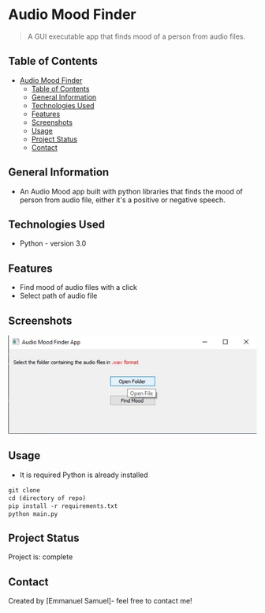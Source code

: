 # Audio Mood Finder 
> A GUI executable app that finds mood of a person from audio files.

## Table of Contents
- [Audio Mood Finder](#audio-mood-finder)
  - [Table of Contents](#table-of-contents)
  - [General Information](#general-information)
  - [Technologies Used](#technologies-used)
  - [Features](#features)
  - [Screenshots](#screenshots)
  - [Usage](#usage)
  - [Project Status](#project-status)
  - [Contact](#contact)


## General Information
- An Audio Mood app built with python libraries that finds the mood of person from audio file, either it's a positive or negative speech.


## Technologies Used
- Python - version 3.0


## Features
- Find mood of audio files with a click
- Select path of audio file


## Screenshots
![Example screenshot](/audio.jpg)


## Usage
- It is required Python is already installed
```
git clone
cd (directory of repo)
pip install -r requirements.txt
python main.py
```


## Project Status
Project is: complete


## Contact
Created by [Emmanuel Samuel]- feel free to contact me!
